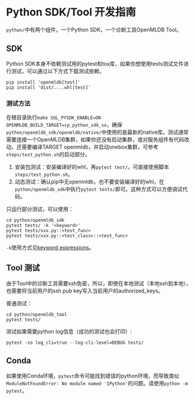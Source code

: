 # Python SDK/Tool 开发指南

`python/`中有两个组件，一个Python SDK，一个诊断工具OpenMLDB Tool。

## SDK

Python SDK本身不依赖测试用的pytest和tox库，如果你想使用tests测试文件进行测试，可以通过以下方式下载测试依赖。

```
pip install 'openmldb[test]'
pip install 'dist/....whl[test]'
```

### 测试方法

在根目录执行`make SQL_PYSDK_ENABLE=ON OPENMLDB_BUILD_TARGET=cp_python_sdk_so`，确保`python/openmldb_sdk/openmldb/native/`中使用的是最新的native库。测试通常需要连接一个OpenMLDB集群，如果你还没有启动集群，或对服务组件有代码改动，还需要编译TARGET openmldb，并启动onebox集群，可参考`steps/test_python.sh`的启动部分。

1. 安装包测试：安装编译好的whl，再`pytest test/`。可直接使用脚本`steps/test_python.sh`。
1. 动态测试：确认pip中无openmldb，也不要安装编译好的whl，在`python/openmldb_sdk`中执行`pytest tests/`即可。这种方式可以方便调试代码。

只运行部分测试，可以使用：
```
cd python/openmldb_sdk
pytest tests/ -k '<keyword>'
pytest tests/xxx.py::<test_func>
pytest tests/xxx.py::<test_class>::<test_func>
```
`-k`使用方式见[keyword expressions](https://docs.pytest.org/en/latest/example/markers.html#using-k-expr-to-select-tests-based-on-their-name)。

## Tool 测试

由于Tool中的诊断工具需要ssh免密，所以，即使在本地测试（本地ssh到本地），也需要将当前用户的ssh pub key写入当前用户的authorized_keys。

普通测试：
```
cd python/openmldb_tool
pytest tests/
```

测试如果需要python log信息（成功的测试也会打印）:
```
pytest -so log_cli=true --log-cli-level=DEBUG tests/
```

## Conda

如果使用Conda环境，`pytest`命令可能找到错误的python环境，而导致类似`ModuleNotFoundError: No module named 'IPython'`的问题。请使用`python -m pytest`。
